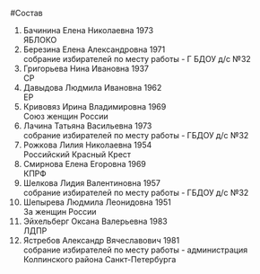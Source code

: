 #Состав
1. Бачинина Елена Николаевна 1973   
    ЯБЛОКО
2. Березина Елена Александровна 1971   
    собрание избирателей по месту работы - Г БДОУ д/с №32
3. Григорьева Нина Ивановна 1937   
    СР
4. Давыдова Людмила Ивановна 1962   
    ЕР
5. Кривовяз Ирина Владимировна 1969   
    Союз женщин России
6. Лачина Татьяна Васильевна 1973   
    собрание избирателей по месту работы - ГБДОУ д/с №32
7. Рожкова Лилия Николаевна 1954   
    Российский Красный Крест
8. Смирнова Елена Егоровна 1969   
    КПРФ
9. Шелкова Лидия Валентиновна 1957   
    собрание избирателей по месту работы - ГБДОУ д/с №32
10. Шепырева Людмила Леонидовна 1951   
    За женщин России
11. Эйхельберг Оксана Валерьевна 1983   
    ЛДПР
12. Ястребов Александр Вячеславович 1981   
    собрание избирателей по месту работы - администрация Колпинского района Санкт-Петербурга
